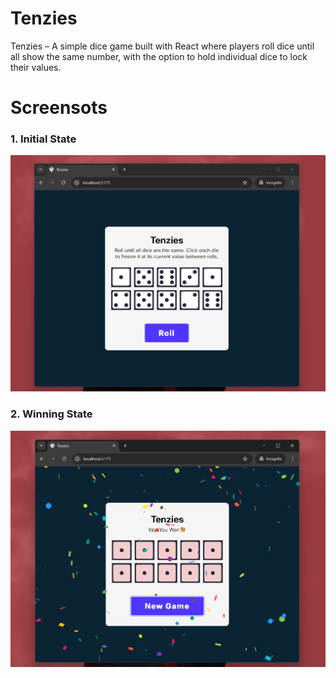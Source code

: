 # Tenzies

Tenzies – A simple dice game built with React where players roll dice     until all show the same number, with the option to hold individual dice to lock their values.


# Screensots

### 1. Initial State
<center>
    <img src="./screenshots/1.png" />
</center>

### 2. Winning State
<center>
    <img src="./screenshots/2.png" />
</center>